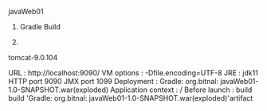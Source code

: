 javaWeb01

1. Gradle Build

2.
tomcat-9.0.104

URL : http://localhost:9090/ VM options : -Dfile.encoding=UTF-8 JRE : jdk11 HTTP port 9090 JMX port 1099 Deployment : Gradle: org.bitnal: javaWeb01-1.0-SNAPSHOT.war(exploded) Application context : / Before launch : build build 'Gradle: org.bitnal: javaWeb01-1.0-SNAPSHOT.war(exploded)'artifact
